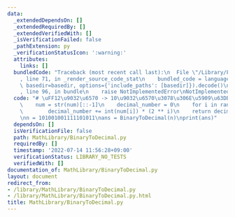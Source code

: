 ```yaml
---
data:
  _extendedDependsOn: []
  _extendedRequiredBy: []
  _extendedVerifiedWith: []
  _isVerificationFailed: false
  _pathExtension: py
  _verificationStatusIcon: ':warning:'
  attributes:
    links: []
  bundledCode: "Traceback (most recent call last):\n  File \"/Library/Frameworks/Python.framework/Versions/3.8/lib/python3.8/site-packages/onlinejudge_verify/documentation/build.py\"\
    , line 71, in _render_source_code_stat\n    bundled_code = language.bundle(stat.path,\
    \ basedir=basedir, options={'include_paths': [basedir]}).decode()\n  File \"/Library/Frameworks/Python.framework/Versions/3.8/lib/python3.8/site-packages/onlinejudge_verify/languages/python.py\"\
    , line 96, in bundle\n    raise NotImplementedError\nNotImplementedError\n"
  code: "# \uFF12\u9032\u6570 -> 10\u9032\u6570\u3078\u306E\u5909\u63DB\ndef BinaryToDecimal(num):\n\
    \    num = str(num)[::-1]\n    decimal_number = 0\n    for i in range(len(num)):\n\
    \        decimal_number += int(num[i]) * (2 ** i)\n    return decimal_number\n\
    \nn = 101001001111101011\nans = BinaryToDecimal(n)\nprint(ans)"
  dependsOn: []
  isVerificationFile: false
  path: MathLibrary/BinaryToDecimal.py
  requiredBy: []
  timestamp: '2022-07-14 11:56:28+09:00'
  verificationStatus: LIBRARY_NO_TESTS
  verifiedWith: []
documentation_of: MathLibrary/BinaryToDecimal.py
layout: document
redirect_from:
- /library/MathLibrary/BinaryToDecimal.py
- /library/MathLibrary/BinaryToDecimal.py.html
title: MathLibrary/BinaryToDecimal.py
---
```

